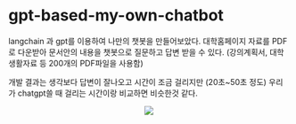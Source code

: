 # gpt-based-my-own-chatbot

langchain 과 gpt를 이용하여 나만의 챗봇을 만들어보았다. 
대학홈페이지 자료를 PDF로 다운받아 문서안의 내용을 챗봇으로 질문하고 답변 받을 수 있다. 
(강의계획서, 대학생활자료 등 200개의 PDF파일을 사용함)

개발 결과는 생각보다 답변이 잘나오고 시간이 조금 걸리지만 
(20초~50초 정도)
우리가 chatgpt쓸 때 걸리는 시간이랑 비교하면 비슷한것 같다.

<p align="center">
  <img src="https://github.com/hanilRyoo/gpt-based-my-own-chatbot/issues/1#issue-2037053544)https://github.com/hanilRyoo/gpt-based-my-own-chatbot/issues/1#issue-2037053544">
</p>
